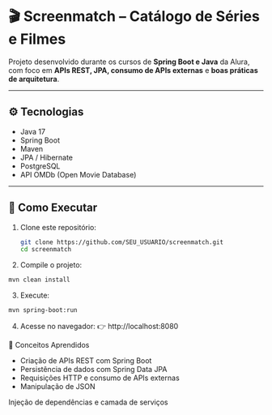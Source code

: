 # 🎬 Screenmatch – Catálogo de Séries e Filmes

Projeto desenvolvido durante os cursos de **Spring Boot e Java** da Alura, com foco em **APIs REST, JPA, consumo de APIs externas** e **boas práticas de arquitetura**.

---

## ⚙️ Tecnologias

- Java 17  
- Spring Boot  
- Maven  
- JPA / Hibernate  
- PostgreSQL  
- API OMDb (Open Movie Database)

---

## 🚀 Como Executar

1. Clone este repositório:
   ```bash
   git clone https://github.com/SEU_USUARIO/screenmatch.git
   cd screenmatch
2. Compile o projeto:
  ```bash
  mvn clean install
```
3. Execute:
  ```bash
  mvn spring-boot:run
```
4. Acesse no navegador:
👉 http://localhost:8080

🧠 Conceitos Aprendidos
- Criação de APIs REST com Spring Boot  
- Persistência de dados com Spring Data JPA  
- Requisições HTTP e consumo de APIs externas  
- Manipulação de JSON

Injeção de dependências e camada de serviços
